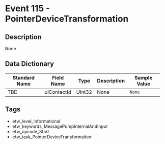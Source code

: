 # Event 115 - PointerDeviceTransformation

## Description
None

## Data Dictionary
|Standard Name|Field Name|Type|Description|Sample Value|
|---|---|---|---|---|
|TBD|ulContactId|UInt32|None|`None`|

## Tags
* etw_level_Informational
* etw_keywords_MessagePumpInternalAndInput
* etw_opcode_Start
* etw_task_PointerDeviceTransformation